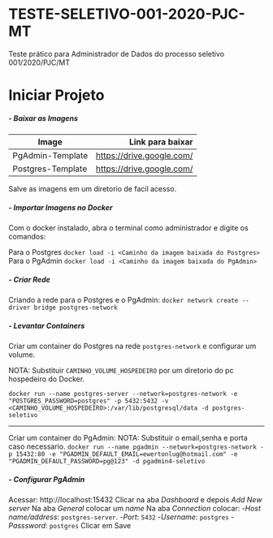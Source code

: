 # TESTE-SELETIVO-001-2020-PJC-MT
Teste prático para Administrador de Dados do processo seletivo 001/2020/PJC/MT
# Iniciar Projeto
##### - Baixar as Imagens

| Image     | Link para baixar |
| --------- | -----:|
| PgAdmin-Template  | https://drive.google.com/ |
| Postgres-Template     |   https://drive.google.com/ |

Salve as imagens em um diretorio de facil acesso.
##### - Importar Imagens no Docker
Com o docker instalado, abra o terminal como administrador e digite os comandos:

Para o Postgres
`docker load -i <Caminho da imagem baixada do Postgres>`
Para o PgAdmin
`docker load -i <Caminho da imagem baixada do PgAdmin>`
##### - Criar Rede
Criando a rede para o Postgres e o PgAdmin:
`docker network create --driver bridge postgres-network`
##### - Levantar Containers
Criar um container do Postgres na rede `postgres-network` e configurar um volume.

NOTA: Substituir `CAMINHO_VOLUME_HOSPEDEIRO` por um diretorio do pc hospedeiro do Docker.

`docker run --name postgres-server --network=postgres-network -e "POSTGRES_PASSWORD=postgres" -p 5432:5432 -v <CAMINHO_VOLUME_HOSPEDEIRO>:/var/lib/postgresql/data -d postgres-seletivo`

------------
Criar um container do PgAdmin:
NOTA: Substituir o email,senha e porta caso necessario.
`docker run --name pgadmin --network=postgres-network -p 15432:80 -e "PGADMIN_DEFAULT_EMAIL=ewertonlug@hotmail.com" -e "PGADMIN_DEFAULT_PASSWORD=pg@123" -d pgadmin4-seletivo`
##### - Configurar PgAdmin
Acessar: http://localhost:15432 
Clicar na aba *Dashboard* e depois *Add New server*
Na aba *General* colocar um *name*
Na aba *Connection* colocar:
-*Host name/address*: `postgres-server`.
-*Port*: `5432`
-*Username*: `postgres`
-*Passsword*: `postgres`
Clicar em Save

